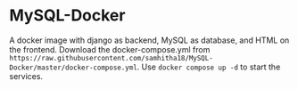 # MySQL-Docker
A docker image with django as backend, MySQL as database, and HTML on the frontend. 
Download the docker-compose.yml from ```https://raw.githubusercontent.com/samhitha18/MySQL-Docker/master/docker-compose.yml```.
Use ```docker compose up -d``` to start the services.
